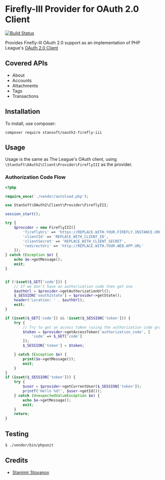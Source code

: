 # Firefly-III Provider for OAuth 2.0 Client
[![Build Status](https://travis-ci.com/StanSoftBG/oauth2-firefly-iii.svg?branch=master)](https://travis-ci.com/StanSoftBG/oauth2-firefly-iii)

Provides Firefly-III OAuth 2.0 support as an implementation of PHP League's [OAuth 2.0 Client](https://github.com/thephpleague/oauth2-client)

## Covered APIs
- About 
- Accounts
- Attachments
- Tags
- Transactions

## Installation

To install, use composer:

```
composer require stansoft/oauth2-firefly-iii
```

## Usage

Usage is the same as The League's OAuth client, using `\StanSoft\OAuth2\Client\Provider\FireflyIII` as the provider.

### Authorization Code Flow

```php
<?php

require_once('./vendor/autoload.php');

use StanSoft\OAuth2\Client\Provider\FireflyIII;

session_start();

try {
	$provider = new FireflyIII([
		'fireflyUri' => 'https://REPLACE.WITH.YOUR.FIREFLY.INSTANCE.URL',
		'clientId' => 'REPLACE_WITH_CLIENT_ID',
		'clientSecret' => 'REPLACE_WITH_CLIENT_SECRET',
		'redirectUri' => 'http://REPLACE.WITH.YOUR.WEB.APP.URL'
	]);
} catch (Exception $e) {
	echo $e->getMessage();
	exit;
}


if (!isset($_GET['code'])) {
    // If we don't have an authorization code then get one
    $authUrl = $provider->getAuthorizationUrl();
    $_SESSION['oauth2state'] = $provider->getState();
    header('Location: ' . $authUrl);
    exit;
}

if (isset($_GET['code']) && !isset($_SESSION['token'])) {
    try {
        // Try to get an access token (using the authorization code grant)
        $token = $provider->getAccessToken('authorization_code', [
            'code' => $_GET['code']
        ]);
        $_SESSION['token'] = $token;

    } catch (Exception $e) {
        print($e->getMessage());
        exit;
    }
}
if (isset($_SESSION['token'])) {
	try {
		$user = $provider->getCurrentUser($_SESSION['token']);
		printf('Hello %d!', $user->getId());
	} catch (UnexpectedValueException $e) {
		echo $e->getMessage();
		exit;
	}
    return;
}
```

## Testing

``` bash
$ ./vendor/bin/phpunit
```

## Credits

- [Stanimir Stoyanov](https://github.com/stratoss)
